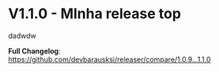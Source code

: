 # V1.1.0 - MInha release top
dadwdw

**Full Changelog**: https://github.com/devbarausksi/releaser/compare/1.0.9...1.1.0
